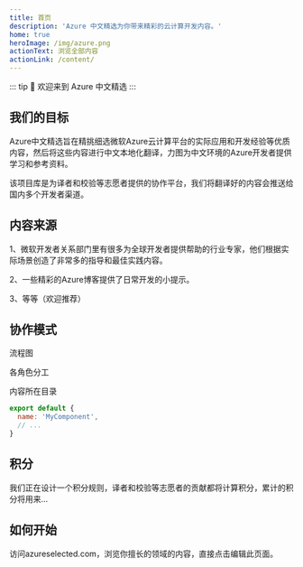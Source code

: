 ```yaml
---
title: 首页
description: 'Azure 中文精选为你带来精彩的云计算开发内容。'
home: true
heroImage: /img/azure.png
actionText: 浏览全部内容
actionLink: /content/
---
```


::: tip
:tada: 欢迎来到 Azure 中文精选
:::

## 我们的目标

Azure中文精选旨在精挑细选微软Azure云计算平台的实际应用和开发经验等优质内容，然后将这些内容进行中文本地化翻译，力图为中文环境的Azure开发者提供学习和参考资料。

该项目库是为译者和校验等志愿者提供的协作平台，我们将翻译好的内容会推送给国内多个开发者渠道。

## 内容来源

1、微软开发者关系部门里有很多为全球开发者提供帮助的行业专家，他们根据实际场景创造了非常多的指导和最佳实践内容。

2、一些精彩的Azure博客提供了日常开发的小提示。

3、等等（欢迎推荐）

## 协作模式

流程图

各角色分工

内容所在目录

``` js
export default {
  name: 'MyComponent',
  // ...
}
```

## 积分

我们正在设计一个积分规则，译者和校验等志愿者的贡献都将计算积分，累计的积分将用来…

## 如何开始

访问azureselected.com，浏览你擅长的领域的内容，直接点击编辑此页面。
